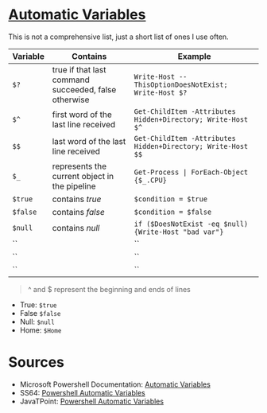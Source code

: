 # [Automatic Variables](https://docs.microsoft.com/en-us/powershell/module/microsoft.powershell.core/about/about_automatic_variables?view=powershell-7.2)

This is not a comprehensive list, just a short list of ones I use often.

| Variable | Contains | Example |
| -------- | -------- | ------- |
| `$?` | true if that last command succeeded, false otherwise | `Write-Host --ThisOptionDoesNotExist; Write-Host $?` |
| `$^` | first word of the last line received | `Get-ChildItem -Attributes Hidden+Directory; Write-Host $^` |
| `$$` | last word of the last line received | `Get-ChildItem -Attributes Hidden+Directory; Write-Host $$` |
| `$_` | represents the current object in the pipeline | `Get-Process \| ForEach-Object {$_.CPU}` |
| `$true` | contains _true_ | `$condition = $true` |
| `$false` | contains _false_ | `$condition = $false` |
| `$null` | contains _null_ | `if ($DoesNotExist -eq $null) {Write-Host "bad var"}` |
| `` |  | `` |
| `` |  | `` |
| `` |  | `` |
> ^ and $ represent the beginning and ends of lines <br />
> 

- True: `$true`
- False `$false`
- Null: `$null`
- Home: `$Home`

# Sources
- Microsoft Powershell Documentation: [Automatic Variables](https://docs.microsoft.com/en-us/powershell/module/microsoft.powershell.core/about/about_automatic_variables?view=powershell-7.2)
- SS64: [Powershell Automatic Variables](https://ss64.com/ps/syntax-automatic-variables.html)
- JavaTPoint: [Powershell Automatic Variables](https://www.javatpoint.com/powershell-automatic-variables)
